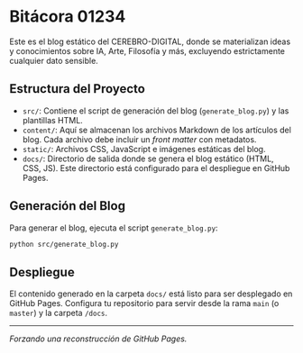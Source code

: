 # Bitácora 01234

Este es el blog estático del CEREBRO-DIGITAL, donde se materializan ideas y conocimientos sobre IA, Arte, Filosofía y más, excluyendo estrictamente cualquier dato sensible.

## Estructura del Proyecto

- `src/`: Contiene el script de generación del blog (`generate_blog.py`) y las plantillas HTML.
- `content/`: Aquí se almacenan los archivos Markdown de los artículos del blog. Cada archivo debe incluir un *front matter* con metadatos.
- `static/`: Archivos CSS, JavaScript e imágenes estáticas del blog.
- `docs/`: Directorio de salida donde se genera el blog estático (HTML, CSS, JS). Este directorio está configurado para el despliegue en GitHub Pages.

## Generación del Blog

Para generar el blog, ejecuta el script `generate_blog.py`:

```bash
python src/generate_blog.py
```

## Despliegue

El contenido generado en la carpeta `docs/` está listo para ser desplegado en GitHub Pages. Configura tu repositorio para servir desde la rama `main` (o `master`) y la carpeta `/docs`.

---

*Forzando una reconstrucción de GitHub Pages.*
